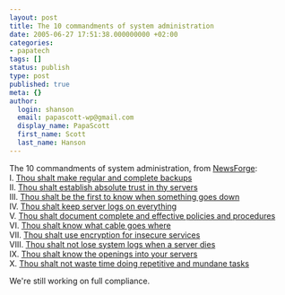 ```yaml
---
layout: post
title: The 10 commandments of system administration
date: 2005-06-27 17:51:38.000000000 +02:00
categories:
- papatech
tags: []
status: publish
type: post
published: true
meta: {}
author:
  login: shanson
  email: papascott-wp@gmail.com
  display_name: PapaScott
  first_name: Scott
  last_name: Hanson
---
```

<p>The 10 commandments of system administration, from <a href="http://www.newsforge.com/">NewsForge</a>:<br />
I. <a href="//software.newsforge.com/article.pl?sid=05/04/15/2130246&tid=91">Thou shalt make regular and complete backups</a><br />
II. <a href="//software.newsforge.com/article.pl?sid=05/04/25/1926246&tid=152">Thou shalt establish absolute trust in thy servers</a><br />
III. <a href="//software.newsforge.com/article.pl?sid=05/05/02/1426209&tid=91">Thou shalt be the first to know when something goes down</a><br />
IV. <a href="//software.newsforge.com/article.pl?sid=05/05/09/198203&tid=91">Thou shalt keep server logs on everything</a><br />
V. <a href="//software.newsforge.com/article.pl?sid=05/05/13/1851255&tid=152">Thou shalt document complete and effective policies and procedures</a><br />
VI. <a href="//software.newsforge.com/article.pl?sid=05/05/20/1446206&tid=91">Thou shalt know what cable goes where</a><br />
VII. <a href="//software.newsforge.com/article.pl?sid=05/06/01/1631201&tid=91">Thou shalt use encryption for insecure services</a><br />
VIII. <a href="//software.newsforge.com/article.pl?sid=05/06/03/2032258&tid=91">Thou shalt not lose system logs when a server dies</a><br />
IX. <a href="//software.newsforge.com/article.pl?sid=05/06/13/2034239&tid=91">Thou shalt know the openings into your servers</a><br />
X. <a href="http://software.newsforge.com/software/05/06/20/1438209.shtml?tid=91">Thou shalt not waste time doing repetitive and mundane tasks</a></p>
<p>We're still working on full compliance.</p>
